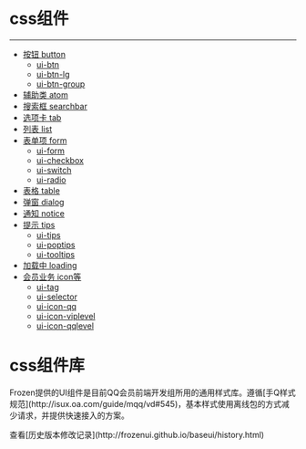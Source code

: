 # css组件
---
<div class="side-area">
        <ul>
          <li><a href="#modules-ui-btn">按钮 button</a>
            <ul class="nav">
              <li data-id="ui-btn"><a href="#modules-ui-btn">ui-btn</a></li>
              <li data-id="ui-btn-lg"><a href="#modules-ui-btn-lg" >ui-btn-lg</a></li>
              <li data-id="ui-btn-group"><a href="#modules-ui-btn-group" >ui-btn-group</a></li>
            </ul>
          </li>
          <li data-id="atom"><a href="#modules-atom">辅助类 atom</a></li>
          <li  data-id="ui-searchbar"><a href="#modules-ui-searchbar">搜索框 searchbar</a></li>
          <li data-id="ui-tab"><a href="#modules-ui-tab">选项卡 tab</a></li>
          <li data-id="ui-list"><a href="#modules-ui-list" >列表 list</a></li>
          <li><a href="#modules-ui-form">表单项 form</a>
            <ul class="nav">
              <li data-id="ui-form"><a href="#modules-ui-form" >ui-form</a></li>
              <li data-id="ui-checkbox"><a href="#modules-ui-checkbox" >ui-checkbox</a></li>
              <li data-id="ui-switch"><a href="#modules-ui-switch">ui-switch</a></li>
              <li data-id="ui-radio"><a href="#modules-ui-radio">ui-radio</a></li>
            </ul>
          </li>
          <li data-id="ui-table"><a href="#modules-ui-table">表格 table</a></li>
          <li  data-id="ui-dialog"><a href="#modules-ui-dialog">弹窗 dialog</a></li>
          <li data-id="ui-notice"><a href="#modules-ui-notice">通知 notice</a></li>
          <li><a href="#modules-ui-tips">提示 tips</a>
            <ul class="nav">
              <li data-id="ui-tips"><a href="#modules-ui-tips">ui-tips</a></li>
              <li data-id="ui-poptips"><a href="#modules-ui-poptips" >ui-poptips</a></li>
              <li data-id="ui-tooltips"><a href="#modules-ui-tooltips">ui-tooltips</a></li>
            </ul>
          </li>
          <li data-id="ui-loading"><a href="#modules-ui-loading">加载中 loading</a></li>
          <li><a href="#modules-ui-tag">会员业务 icon等</a>
            <ul class="nav">
              <li data-id="ui-tag"><a href="#modules-ui-tag">ui-tag</a></li>
              <li data-id="ui-selector"><a href="#modules-ui-selector">ui-selector</a></li>
              <li data-id="ui-icon-qq"><a href="#modules-ui-icon-qq" >ui-icon-qq</a></li>
              <li data-id="ui-icon-viplevel"><a href="#modules-ui-icon-viplevel">ui-icon-viplevel</a></li>
              <li data-id="ui-icon-qqlevel"><a href="#modules-ui-icon-qqlevel" >ui-icon-qqlevel</a></li>
            </ul>
          </li>
        </ul>
    </div>          
    <script type="text/template" id="list-template">
        <li><a href="#"></a></li>
    </script>
    <div class="content-area">
        <h1>css组件库</h1>
        <div class="content">      
        <p>Frozen提供的UI组件是目前QQ会员前端开发组所用的通用样式库。遵循[手Q样式规范](http://isux.oa.com/guide/mqq/vd#545)，基本样式使用离线包的方式减少请求，并提供快速接入的方案。</p>
        查看[历史版本修改记录](http://frozenui.github.io/baseui/history.html) 
        <script type="text/template" id="frozen-module">
            <div class="frozen-module">
                <div class="frozen-module-head">
                    <h2 class="frozen-module-title">
                        <a href="#"></a>
                    </h2>
                </div>
            </div>
        </script>
        <script type="text/template" id="frozen-module-demo">
            <div class="frozen-module-demo">
                <h3 class="frozen-module-subtitle"></h3>
                <div class="frozen-module-dom"></div>
                <pre class="frozen-module-code"></pre>
            </div>
        </script>
        <style>
        .ui-avatar-tiled{display:inline-block;}
        .frozen-module {
            border-bottom: 1px solid #eee;    
            padding: 10;
            margin-top: 20px;
            margin-bottom: 50px;
        }
        .frozen-module-head {
            overflow: hidden;
        }
        .frozen-module-title {
            margin: 0;
            font-size: 28px;
            font-family: Trebuchet MS;
            display: inline;
        }
        .frozen-module-title a {
            /*color: #7CAE23;*/
            color: #00a5e0;
            cursor: pointer;
        }
        .frozen-module-link {
            font-size: 14px;
        }
        .frozen-module-version {
            font-size: 12px;
            font-weight: normal;
            margin-left: 0.5em;
            color: #888;
            font-family: Menlo,Monaco,"Courier New",monospace;
        }
        p.frozen-module-description {
            font-size: 14px;
            color: #888;
            margin: 10px 0 20px;
        }
        .frozen-module-demo {
            position: relative;
        }
        .frozen-module-demo:hover {
            background: #fdfdfd;
        }
        .frozen-module-dom {
            margin-bottom: 8px;
            font-size:14px;
        }
        .frozen-module-code {
            margin: 0!important;
        }
        @media (max-width: 640px){
            .frozen-module-code{
            	display:none;
            }
        }
        h3.frozen-module-subtitle {
            margin: 0;
            color: #333;
            display: block;
            padding: 10px 0;
        }
        .frozen-module-sourcecode {
            position: absolute;
            right: 5px;
            top: 0;
            font-size: 12px;
            padding: 5px 10px;
            background: #EFFFE4;
            border-radius: 3px;
            display: none;
            z-index: 99;
            opacity: 0.8;
        }
        .frozen-loading {
            margin-bottom: 20px;
        }
        .black {
            font-size: 12px;
            padding: 2px;
            border-radius: 2px;
            background: rgba(0, 0, 0, 0.55);
            color: #fff;
        }
        </style> 
        <div class="frozen-modules"></div>
      </div>
    </div>
    </div>
<script type="text/javascript">
seajs.use(['$', 'gallery/underscore/1.6.0/underscore', 'arale/popup/1.1.6/popup'], function($, _, Popup) {
    var deps = $('.side-area li[data-id]');
    _.each(deps, function(dep) {
        var moduleNode = $($('#frozen-module').html());
        moduleNode.find('.frozen-module-title a')
            .attr('href', $(dep).data('id'))
            .attr('id', 'modules-' + $(dep).data('id'))
            .html($(dep).data('id'));
        moduleNode.appendTo('.frozen-modules');
        var list = substractTitle(moduleNode.find('h2'));
        $.ajax({
            url:  $(dep).data('id'),
            dataType: 'html',
            success: function(data) {
                data = $(data);
                moduleNode.find('.frozen-module-description')
                    .html(data.find('.entry-content > p:first-child').html());
                data.find('.nico-insert-code').each(function(index, item) {
                    var demoNode = $($('#frozen-module-demo').html());
                    item = $(item);
                    var subtitle = item.prev().html();
                    if (item.prev()[0].tagName !== 'H3' || !subtitle) {
                        subtitle = '默认';
                    }
                    demoNode.find('.frozen-module-subtitle').html(subtitle);
                    demoNode.find('.frozen-module-dom').html(item.html());
                    
                    // 直接使用目标页面生成的高亮代码，不再动态渲染
                    var codeHtml = item.next('.highlight').find('pre').html();
                    demoNode.find('.frozen-module-code').html(codeHtml);

                    moduleNode.find('.frozen-loading').remove();
                    demoNode.appendTo(moduleNode);
                });

                // 中文关键词，一般放在 keywords 数组的第一个
                // 在这里写到左边索引栏中
                moduleNode.find('.frozen-module-version')
                var keywords = data.find('#sidebar-wrapper .keywords').html();
                if (keywords) {
                    list.find('i').html(keywords);
                }
            }
        });
    });
    seajs.use('/static/side', function(Side) {
        Side.init();        
    });     
    function substractTitle(item) {
        item = item.find('a');
        var list = $($('#list-template').html());
        list.find('a').html(item.html() + list.find('a').html());
        list.find('a').attr('href', '#' + item.attr('id'));
        //list.appendTo('.side-area ul');
        return list;
    }
});
</script>
